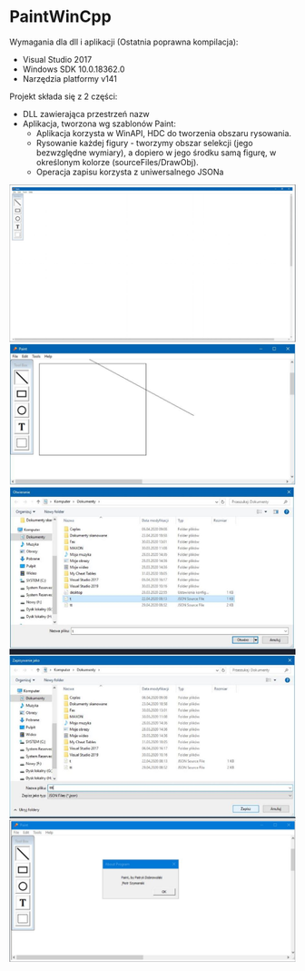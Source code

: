 # PaintWinCpp

Wymagania dla dll i aplikacji (Ostatnia poprawna kompilacja):  
 * Visual Studio 2017  
 * Windows SDK 10.0.18362.0  
 * Narzędzia platformy v141  

Projekt składa się z 2 części:  
* DLL zawierająca przestrzeń nazw
* Aplikacja, tworzona wg szablonów Paint:
  * Aplikacja korzysta w WinAPI, HDC do tworzenia obszaru rysowania.  
  * Rysowanie każdej figury - tworzymy obszar selekcji (jego bezwzględne wymiary), a dopiero w jego środku samą figurę, w określonym kolorze (sourceFiles/DrawObj).  
  * Operacja zapisu korzysta z uniwersalnego JSONa  
  
![alt text](https://raw.githubusercontent.com/TheDankMatter/PaintWinCpp/master/Capture1.JPG)
![alt text](https://raw.githubusercontent.com/TheDankMatter/PaintWinCpp/master/Capture2.JPG)
![alt text](https://raw.githubusercontent.com/TheDankMatter/PaintWinCpp/master/Capture3.JPG)
![alt text](https://raw.githubusercontent.com/TheDankMatter/PaintWinCpp/master/Capture4.JPG)
